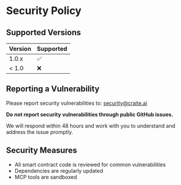 # Security Policy

## Supported Versions

| Version | Supported          |
| ------- | ------------------ |
| 1.0.x   | :white_check_mark: |
| < 1.0   | :x:                |

## Reporting a Vulnerability

Please report security vulnerabilities to: security@craite.ai

**Do not report security vulnerabilities through public GitHub issues.**

We will respond within 48 hours and work with you to understand and address the issue promptly.

## Security Measures

- All smart contract code is reviewed for common vulnerabilities
- Dependencies are regularly updated
- MCP tools are sandboxed
